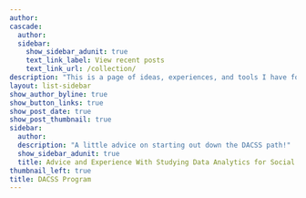 ```yaml
---
author: 
cascade:
  author: 
  sidebar:
    show_sidebar_adunit: true
    text_link_label: View recent posts
    text_link_url: /collection/
description: "This is a page of ideas, experiences, and tools I have found useful in the course of my studies in the DACSS program at UMass Amherst and hope others can find useful as well."
layout: list-sidebar
show_author_byline: true
show_button_links: true
show_post_date: true
show_post_thumbnail: true
sidebar:
  author: 
  description: "A little advice on starting out down the DACSS path!"
  show_sidebar_adunit: true
  title: Advice and Experience With Studying Data Analytics for Social Sciences
thumbnail_left: true
title: DACSS Program
---
```

